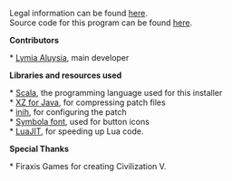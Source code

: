 Legal information can be found [here](http://fromres/text/legal.html).  
Source code for this program can be found [here](https://github.com/Lymia/MPPatch).

**Contributors**

\* [Lymia Aluysia](https://github.com/Lymia/), main developer

**Libraries and resources used**

\* [Scala](http://www.scala-lang.org/), the programming language used for this installer  
\* [XZ for Java](http://tukaani.org/xz/java.html), for compressing patch files  
\* [inih](https://github.com/benhoyt/inih), for configuring the patch  
\* [Symbola font](http://users.teilar.gr/~g1951d/), used for button icons  
\* [LuaJIT](http://luajit.org/), for speeding up Lua code.  

**Special Thanks**

\* Firaxis Games for creating Civilization V.
